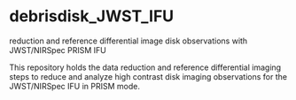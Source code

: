 # debrisdisk_JWST_IFU
reduction and reference differential image disk observations with JWST/NIRSpec PRISM IFU

This repository holds the data reduction and reference differential imaging steps to reduce and analyze high contrast disk imaging observations for the JWST/NIRSpec IFU in PRISM mode. 
